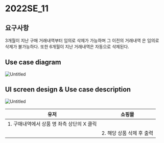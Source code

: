# 2022SE_11

## 요구사항

3개월이 지난 구매 거래내역부터 임의로 삭제가 가능하며 그 이전의 거래내역
은 임의로 삭제가 불가능하다. 또한 6개월이 지난 거래내역은 자동으로 삭제된다.

## Use case diagram

![Untitled](https://user-images.githubusercontent.com/58579386/166129254-bd1e0b9f-7cd9-4d76-90cf-32d5129e9b7a.png)

## UI screen design & Use case description

![Untitled](https://user-images.githubusercontent.com/58579386/166129256-1ffe93f1-5a1c-4c7f-b1a2-d8b591ed8637.png)

| 유저 | 쇼핑몰 |
| --- | --- |
| 1. 구매내역에서 상품 명 좌측 상단의 X 클릭 |  |
|  | 2. 해당 상품 삭제 후 출력 |
